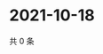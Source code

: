 # 2021-10-18

共 0 条

<!-- BEGIN WEIBO -->
<!-- 最后更新时间 Mon Oct 18 2021 21:15:20 GMT+0800 (China Standard Time) -->

<!-- END WEIBO -->
